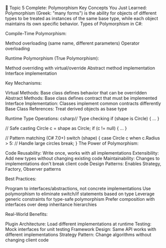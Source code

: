 ﻿🎯 Topic 5 Complete: Polymorphism
Key Concepts You Just Learned:
Polymorphism (Greek: "many forms") is the ability for objects of different types to be treated as instances of 
the same base type, 
while each object maintains its own specific behavior.
Types of Polymorphism in C#:

Compile-Time Polymorphism:

Method overloading (same name, different parameters)
Operator overloading


Runtime Polymorphism (True Polymorphism):

Method overriding with virtual/override
Abstract method implementation
Interface implementation



Key Mechanisms:

Virtual Methods: Base class defines behavior that can be overridden
Abstract Methods: Base class defines contract that must be implemented
Interface Implementation: Classes implement common contracts differently
Base Class References: Treat derived objects as base type

Runtime Type Operations:
csharp// Type checking
if (shape is Circle) { ... }

// Safe casting
Circle c = shape as Circle;
if (c != null) { ... }

// Pattern matching (C# 7.0+)
switch (shape) {
    case Circle c when c.Radius > 5:
        // Handle large circles
        break;
}
The Power of Polymorphism:

Code Reusability: Write once, works with all implementations
Extensibility: Add new types without changing existing code
Maintainability: Changes to implementations don't break client code
Design Patterns: Enables Strategy, Factory, Observer patterns

Best Practices:

Program to interfaces/abstractions, not concrete implementations
Use polymorphism to eliminate switch/if statements based on type
Leverage generic constraints for type-safe polymorphism
Prefer composition with interfaces over deep inheritance hierarchies

Real-World Benefits:

Plugin Architecture: Load different implementations at runtime
Testing: Mock interfaces for unit testing
Framework Design: Same API works with different implementations
Strategy Pattern: Change algorithms without changing client code